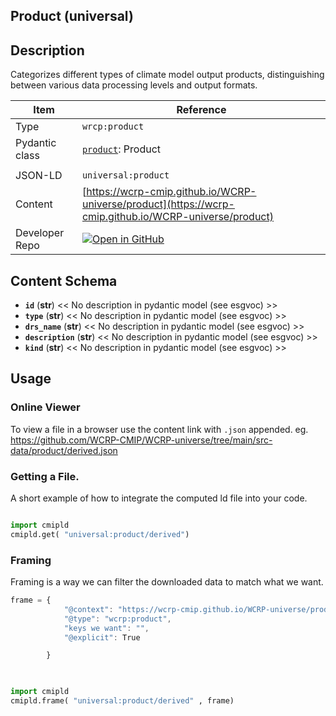

<section id="description">

# Product  (universal)

## Description
Categorizes different types of climate model output products, distinguishing between various data processing levels and output formats.


</section>



<section id="info">


| Item | Reference |
| --- | --- |
| Type | `wrcp:product` |
| Pydantic class | [`product`](https://github.com/ESGF/esgf-vocab/blob/main/src/esgvoc/api/data_descriptors/product.py): Product |
| | |
| JSON-LD | `universal:product` |
| Content | [https://wcrp-cmip.github.io/WCRP-universe/product](https://wcrp-cmip.github.io/WCRP-universe/product) |
| Developer Repo | [![Open in GitHub](https://img.shields.io/badge/Open-GitHub-blue?logo=github&style=flat-square)](https://github.com/WCRP-CMIP/WCRP-universe/tree/main/src-data/product) |


</section>
    
<section id="schema">

## Content Schema

- **`id`** (**str**) 
  << No description in pydantic model (see esgvoc) >>
- **`type`** (**str**) 
  << No description in pydantic model (see esgvoc) >>
- **`drs_name`** (**str**) 
  << No description in pydantic model (see esgvoc) >>
- **`description`** (**str**) 
  << No description in pydantic model (see esgvoc) >>
- **`kind`** (**str**) 
  << No description in pydantic model (see esgvoc) >>





</section>   

<section id="usage">

## Usage

### Online Viewer 
To view a file in a browser use the content link with `.json` appended. eg. https://github.com/WCRP-CMIP/WCRP-universe/tree/main/src-data/product/derived.json

### Getting a File. 

A short example of how to integrate the computed ld file into your code. 

```python

import cmipld
cmipld.get( "universal:product/derived")

```

### Framing
Framing is a way we can filter the downloaded data to match what we want. 
```js
frame = {
            "@context": "https://wcrp-cmip.github.io/WCRP-universe/product/_context_",
            "@type": "wcrp:product",
            "keys we want": "",
            "@explicit": True

        }
        
```

```python

import cmipld
cmipld.frame( "universal:product/derived" , frame)

```
</section>

    